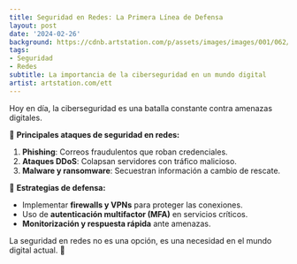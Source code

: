```yaml
---
title: Seguridad en Redes: La Primera Línea de Defensa
layout: post
date: '2024-02-26'
background: https://cdnb.artstation.com/p/assets/images/images/001/062/435/large/etienne-lamoureux-snowpartrol.jpg
tags:
- Seguridad
- Redes
subtitle: La importancia de la ciberseguridad en un mundo digital
artist: artstation.com/ett
---
```


Hoy en día, la ciberseguridad es una batalla constante contra amenazas digitales.  

🔹 **Principales ataques de seguridad en redes:**
1. **Phishing**: Correos fraudulentos que roban credenciales.
2. **Ataques DDoS**: Colapsan servidores con tráfico malicioso.
3. **Malware y ransomware**: Secuestran información a cambio de rescate.

🔹 **Estrategias de defensa:**
- Implementar **firewalls y VPNs** para proteger las conexiones.
- Uso de **autenticación multifactor (MFA)** en servicios críticos.
- **Monitorización y respuesta rápida** ante amenazas.

La seguridad en redes no es una opción, es una necesidad en el mundo digital actual. 🔐
